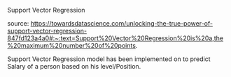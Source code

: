 Support Vector Regression

source: https://towardsdatascience.com/unlocking-the-true-power-of-support-vector-regression-847fd123a4a0#:~:text=Support%20Vector%20Regression%20is%20a,the%20maximum%20number%20of%20points.


Support Vector Regression model has been implemented on to predict Salary of a person based on his level/Position.
